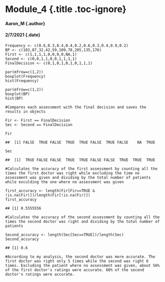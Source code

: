 Module\_4 {.title .toc-ignore}
=========

#### Aaron\_M {.author}

#### 2/7/2021 {.date}

``` {.r}
Frequency <- c(0.6,0.3,0.4,0.4,0.2,0.6,0.3,0.4,0.9,0.2)
BP <- c(103,87,32,42,59,109,78,205,135,176)
First <- c(1,1,1,1,0,0,0,0,NA,1)
Second <- c(0,0,1,1,0,0,1,1,1,1)
FinalDecision <- c(0,1,0,1,0,1,0,1,1,1)
```

``` {.r}
par(mfrow=c(1,2))
boxplot(Frequency)
hist(Frequency)
```



``` {.r}
par(mfrow=c(1,2))
boxplot(BP)
hist(BP)
```


``` {.r}
#Compares each assessment with the final decision and saves the results in objects

Fir <- First == FinalDecision
Sec <- Second == FinalDecision

Fir
```

    ##  [1] FALSE  TRUE FALSE  TRUE  TRUE FALSE  TRUE FALSE    NA  TRUE

``` {.r}
Sec
```

    ##  [1]  TRUE FALSE FALSE  TRUE  TRUE FALSE FALSE  TRUE  TRUE  TRUE

``` {.r}
#Calculates the accuracy of the first assessment by counting all the times the first doctor was right while excluding the time no assessment was given and dividing by the total number of patients while exculding the one where no assessment was given

first_accuracy <- length(Fir[Fir==TRUE & !is.na(Fir)])/length(Fir[!is.na(Fir)])
first_accuracy
```

    ## [1] 0.5555556

``` {.r}
#Calculates the accuracy of the second assessment by counting all the times the second doctor was right and dividing by the total number of patients 

Second_accuracy <- length(Sec[Sec==TRUE])/length(Sec)
Second_accuracy
```

    ## [1] 0.6

``` {.r}
#According to my analysis, the second doctor was more accurate. The first doctor was right only 5 times while the second was right 6 times. Excluding the patient where no assessment was given, about 56% of the first doctor's ratings were accurate. 60% of the second doctor's ratings were accurate.
```
